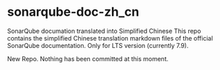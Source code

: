 # sonarqube-doc-zh_cn

SonarQube documation translated into Simplified Chinese
This repo contains the simplified Chinese translation markdown files of the official SonarQube documentation.
Only for LTS version (currently 7.9).

New Repo. Nothing has been committed at this moment.
